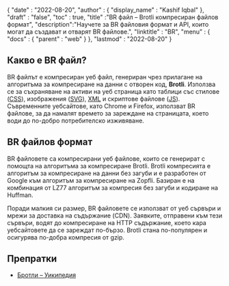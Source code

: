 {
  "date" : "2022-08-20",
  "author" : {
    "display_name" : "Kashif Iqbal"
},
  "draft" : "false",
  "toc" : true,
  "title" :"BR файл – Brotli компресиран файлов формат",
  "description":"Научете за BR файловия формат и API, които могат да създават и отварят BR файлове.",
  "linktitle" : "BR",
  "menu" : {
    "docs" : {
      "parent" : "web"
}
},
  "lastmod" : "2022-08-20"
}

## Какво е BR файл?

BR файлът е компресиран уеб файл, генериран чрез прилагане на алгоритъма за компресиране на данни с отворен код, **Brotli**. Използва се за съхраняване на активи на уеб страница като таблици със стилове ([CSS](/bg/web/css/)), изображения ([SVG](/bg/page-description-language/svg/)), [XML](/bg/web/xml/) и скриптове файлове ([JS](/bg/web/js/)). Съвременните уебсайтове, като Chrome и Firefox, използват BR файлове, за да намалят времето за зареждане на страницата, което води до по-добро потребителско изживяване.

## BR файлов формат

BR файловете са компресирани уеб файлове, които се генерират с помощта на алгоритъма за компресиране Brotli. Brotli компресията е алгоритъм за компресиране на данни без загуби и е разработен от Google към алгоритъм за компресиране на Zopfli. Базиран е на комбинация от LZ77 алгоритъм за компресия без загуби и кодиране на Huffman.

Поради малкия си размер, BR файловете се използват от уеб сървъри и мрежи за доставка на съдържание (CDN). Заявките, отправени към тези сървъри, водят до компресиране на HTTP съдържание, което кара уебсайтовете да се зареждат по-бързо. Brotli стана по-популярен и осигурява по-добра компресия от gzip.

## Препратки

* [Бротли – Уикипедия](https://en.wikipedia.org/wiki/Brotli)

